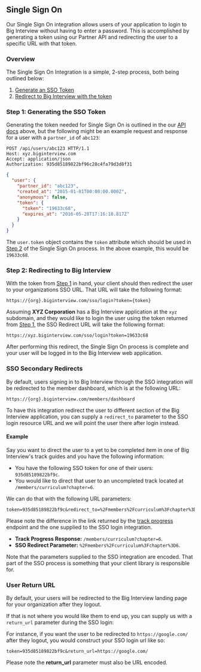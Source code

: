 ## Single Sign On

Our Single Sign On integration allows users of your application to login to Big
Interview without having to enter a password. This is accomplished by generating
a token using our Partner API and redirecting the user to a specific URL with
that token.

### Overview

The Single Sign On Integration is a simple, 2-step process, both being outlined
below:

1. [Generate an SSO Token][sso-step-1]
2. [Redirect to Big Interview with the token][sso-step-2]

### Step 1: Generating the SSO Token

Generating the token needed for Single Sign On is outlined in the our
[API docs][user-create] above, but the following might be an example request and
response for a user with a `partner_id` of `abc123`:

```http
POST /api/users/abc123 HTTP/1.1
Host: xyz.biginterview.com
Accept: application/json
Authorization: 935d85189822bf96c28c4fa79d3d8f31
```

```json
{
  "user": {
    "partner_id": "abc123",
    "created_at": "2015-01-01T00:00:00.000Z",
    "anonymous": false,
    "token": {
      "token": "19633c68",
      "expires_at": "2016-05-28T17:16:18.817Z"
    }
  }
}
```

The `user.token` object contains the `token` attribute which should be used in
[Step 2][sso-step-2] of the Single Sign On process. In the above example, this
would be `19633c68`.

### Step 2: Redirecting to Big Interview

With the token from [Step 1][sso-step-1] in hand, your client should then
redirect the user to your organizations SSO URL. That URL will take the following
format:

```
https://{org}.biginterview.com/sso/login?token={token}
```

Assuming **XYZ Corporation** has a Big Interview application at the
`xyz` subdomain, and they would like to login the user using the token returned
from [Step 1][sso-step-1], the SSO Redirect URL will take the following format:

```
https://xyz.biginterview.com/sso/login?token=19633c68
```

After performing this redirect, the Single Sign On process is complete and your
user will be logged in to the Big Interview web application.

### SSO Secondary Redirects

By default, users signing in to Big Interview through the SSO integration
will be redirected to the member dashboard, which is at the following URL:

```
https://{org}.biginterview.com/members/dashboard
```

To have this integration redirect the user to different section of the Big
Interview application, you can supply a `redirect_to` parameter to the SSO login
resource URL and we will point the user there after login instead.

#### Example

Say you want to direct the user to a yet to be completed item in one of Big
Interview's track guides and you have the following information:

* You have the following SSO token for one of their users: `935d85189822bf9c`.
* You would like to direct that user to an uncompleted track located at
  `/members/curriculum?chapter=6`.

We can do that with the following URL parameters:

```
token=935d85189822bf9c&redirect_to=%2Fmembers%2Fcurriculum%3Fchapter%3D6
```

<div class="alert alert-warning">
  Please note the difference in the link returned by the
  <a href="#retrieve-track-progress">track progress</a> endpoint and the one
  supplied to the SSO login integration.
</div>

* **Track Progress Response:** `/members/curriculum?chapter=6`.
* **SSO Redirect Parameter:** `%2Fmembers%2Fcurriculum%3Fchapter%3D6`.

Note that the parameters supplied to the SSO integration are encoded. That part
of the SSO process is something that your client library is responsible for.

### User Return URL

By default, your users will be redirected to the Big Interview landing page for
your organization after they logout.

If that is not where you would like them to end up, you can supply us with a
`return_url` parameter during the SSO login:

For instance, if you want the user to be redirected to `https://google.com/`
after they logout, you would construct your SSO login url like so:

```
token=935d85189822bf9c&return_url=https://google.com/
```

<div class="alert alert-warning">
  Please note the <strong>return_url</strong> parameter must also be URL
  encoded.
</div>

[sso-step-1]: #step-1-generating-the-sso-token
[sso-step-2]: #step-2-redirecting-to-big-interview
[user-create]: #create-refresh-a-user
[user-track]: #retrieve-track-progress
